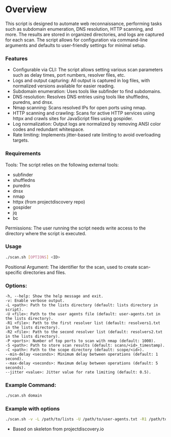# Overview

This script is designed to automate web reconnaissance, performing tasks such as subdomain enumeration, DNS resolution, HTTP scanning, and more. The results are stored in organized directories, and logs are captured for each scan. The script allows for configuration via command-line arguments and defaults to user-friendly settings for minimal setup.

### Features

- Configurable via CLI: The script allows setting various scan parameters such as delay times, port numbers, resolver files, etc.
- Logs and output capturing: All output is captured in log files, with normalized versions available for easier reading.
- Subdomain enumeration: Uses tools like subfinder to find subdomains.
- DNS resolution: Resolves DNS entries using tools like shuffledns, puredns, and dnsx.
- Nmap scanning: Scans resolved IPs for open ports using nmap.
- HTTP scanning and crawling: Scans for active HTTP services using httpx and crawls sites for JavaScript files using gospider.
- Log normalization: Output logs are normalized by removing ANSI color codes and redundant whitespace.
- Rate limiting: Implements jitter-based rate limiting to avoid overloading targets.

### Requirements

Tools: The script relies on the following external tools:
- subfinder
- shuffledns
- puredns
- dnsx
- nmap
- httpx (from projectdiscovery repo)
- gospider
- jq
- bc
  
Permissions: The user running the script needs write access to the directory where the script is executed.

### Usage
```bash
./scan.sh [OPTIONS] <ID>
```

Positional Argument: <ID> The identifier for the scan, used to create scan-specific directories and files.

### Options:

    -h, --help: Show the help message and exit.
    -v: Enable verbose output.
    -L <path>: Path to the lists directory (default: lists directory in script).
    -U <file>: Path to the user agents file (default: user-agents.txt in the lists directory).
    -R1 <file>: Path to the first resolver list (default: resolvers1.txt in the lists directory).
    -R2 <file>: Path to the second resolver list (default: resolvers2.txt in the lists directory).
    -P <ports>: Number of top ports to scan with nmap (default: 1000).
    -S <path>: Path to store scan results (default: scans/<id>_timestamp).
    -C <path>: Path to the scope directory (default: scope/<id>).
    --min-delay <seconds>: Minimum delay between operations (default: 1 second).
    --max-delay <seconds>: Maximum delay between operations (default: 5 seconds).
    --jitter <value>: Jitter value for rate limiting (default: 0.5).

### Example Command:

```bash
./scan.sh domain
```
  ### Example with options
  ```bash
./scan.sh -v -L /path/to/lists -U /path/to/user-agents.txt -R1 /path/to/resolvers1.txt -R2 /path/to/resolvers2.txt -P 1000 -S /path/to/scans -C /path/to/scope --min-delay 2 --max-delay 6 --jitter 0.3 my-scan-id
```
- Based on skeleton from projectdiscovery.io
